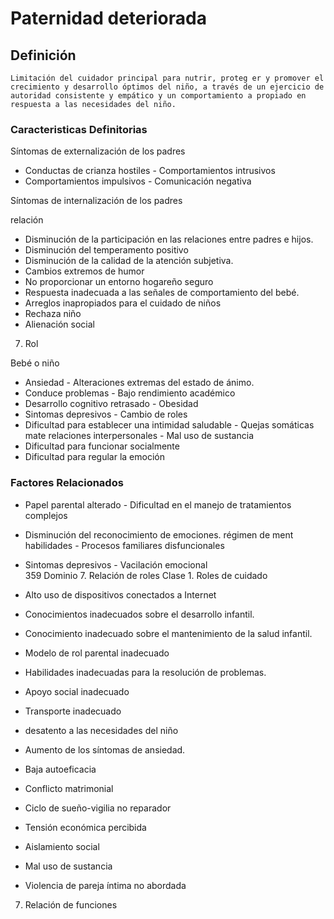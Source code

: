 # Paternidad deteriorada
## Definición
	Limitación del cuidador principal para nutrir, proteg er y promover el crecimiento y desarrollo óptimos del niño, a través de un ejercicio de autoridad consistente y empático y un comportamiento a propiado en respuesta a las necesidades del niño.

### Caracteristicas Definitorias
Síntomas de externalización de los padres   
- Conductas de crianza hostiles  - Comportamientos intrusivos   
- Comportamientos impulsivos  - Comunicación negativa  
 
Síntomas de internalización de los padres   
 
 
 
 
 
 
 
 
 
 
 
 
 
 
 
 
 
 
 
 
 
 
 
 
relación 
  
- Disminución de la participación en 
las relaciones entre padres e 
hijos.   
- Disminución del temperamento 
positivo   
- Disminución de la calidad de la 
atención subjetiva.   
- Cambios extremos de humor   
- No proporcionar un entorno 
hogareño seguro   
- Respuesta inadecuada a las 
señales de comportamiento 
del bebé.   
- Arreglos inapropiados 
para el cuidado de 
niños   
- Rechaza niño   
- Alienación social   
 
 
7. Rol  
 
 
Bebé o niño   
- Ansiedad  - Alteraciones extremas del 
estado de ánimo.  
- Conduce problemas  - Bajo rendimiento 
académico  
- Desarrollo cognitivo retrasado  - Obesidad  
- Sintomas depresivos  - Cambio de roles  
- Dificultad para establecer una 
intimidad saludable  - Quejas somáticas  
 mate relaciones interpersonales  - Mal uso de sustancia  
- Dificultad para funcionar socialmente   
- Dificultad para regular la emoción

### Factores Relacionados
- Papel parental alterado  - Dificultad en el manejo de 
tratamientos complejos  
- Disminución del reconocimiento 
de emociones.   régimen de ment  
 habilidades  - Procesos familiares 
disfuncionales  
- Sintomas depresivos  - Vacilación emocional  
   359 
Dominio 7. Relación de roles  Clase 1. Roles de 
cuidado  
 
 
 
- Alto uso de dispositivos 
conectados a Internet   
- Conocimientos inadecuados sobre 
el desarrollo infantil.   
- Conocimiento inadecuado sobre el 
mantenimiento de la salud 
infantil.   
- Modelo de rol parental inadecuado   
- Habilidades inadecuadas para la 
resolución de problemas.   
- Apoyo social inadecuado   
- Transporte inadecuado   
- desatento a las necesidades del 
niño  
 
 
 
- Aumento de los síntomas de 
ansiedad.   
- Baja autoeficacia   
- Conflicto matrimonial   
- Ciclo de sueño-vigilia no reparador   
- Tensión económica percibida   
- Aislamiento social   
- Mal uso de sustancia   
- Violencia de pareja íntima no 
abordada  
 
 
 
 
 
 
 
 
 
 
 7. Relación de funciones


